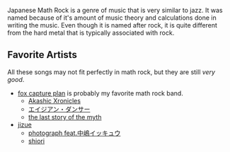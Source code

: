Japanese Math Rock is a genre of music that is very similar to jazz. It was named because of it's amount of music theory and calculations done in writing the music. Even though it is named after rock, it is quite different from the hard metal that is typically associated with rock. 

## Favorite Artists

All these songs may not fit perfectly in math rock, but they are still *very good*.

- [fox capture plan](https://www.foxcaptureplan.com/) is probably my favorite math rock band.
	- [Akashic Xronicles](https://www.youtube.com/watch?v=DETmubp_57A)
	- [エイジアン・ダンサー](https://www.youtube.com/watch?v=L54q_24LvY8)
	- [the last story of the myth](https://www.youtube.com/watch?v=NKcgPfufToo)
 - [jizue](https://www.jizue.com/)
	- [photograph feat.中嶋イッキュウ](https://www.youtube.com/watch?v=RGX6Op8pdVA)
	- [shiori](https://www.youtube.com/watch?v=OaSIqoEPU3o)
 